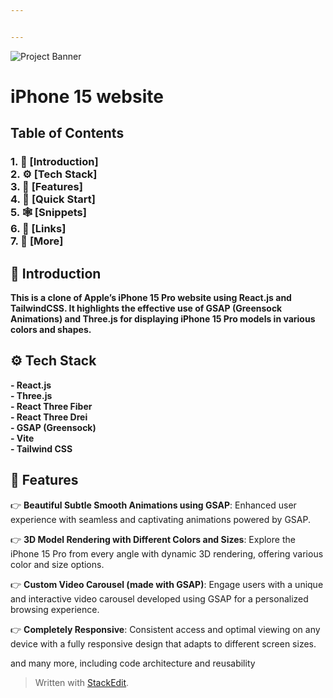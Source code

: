```yaml
---


---
```


<p><img src="https://camo.githubusercontent.com/e18ee12f91eca2d9c7499e212774457a17e79789bb24efd6f62cbea848c5d7c8/68747470733a2f2f692e706f7374696d672e63632f3337506e5177386e2f496d6167652d66726f6d2e706e67" alt="Project Banner"></p>
<h1>iPhone 15 website</h1>
<h2>Table of Contents</h2>
<h3>1.  🤖  [Introduction]<br>
2.  ⚙️  [Tech Stack]<br>
3.  🔋  [Features]<br>
4.  🤸  [Quick Start]<br>
5.  🕸️  [Snippets]<br>
6.  🔗  [Links]<br>
7.  🚀  [More]</h3>
<h2 id="🤖-introduction">🤖 Introduction</h2>
<p><strong>This is a clone of Apple’s iPhone 15 Pro website using React.js and TailwindCSS. It highlights the effective use of GSAP (Greensock Animations) and Three.js for displaying iPhone 15 Pro models in various colors and shapes.</strong></p>
<h2 id="⚙️-tech-stack">⚙️ Tech Stack</h2>
<p><strong>- React.js</strong><br>
<strong>- Three.js</strong><br>
<strong>- React Three Fiber</strong><br>
<strong>- React Three Drei</strong><br>
<strong>- GSAP (Greensock)</strong><br>
<strong>- Vite</strong><br>
<strong>- Tailwind CSS</strong></p>
<h2 id="🔋-features">🔋 Features</h2>
<p>👉  <strong>Beautiful Subtle Smooth Animations using GSAP</strong>: Enhanced user experience with seamless and captivating animations powered by GSAP.</p>
<p>👉  <strong>3D Model Rendering with Different Colors and Sizes</strong>: Explore the iPhone 15 Pro from every angle with dynamic 3D rendering, offering various color and size options.</p>
<p>👉  <strong>Custom Video Carousel (made with GSAP)</strong>: Engage users with a unique and interactive video carousel developed using GSAP for a personalized browsing experience.</p>
<p>👉  <strong>Completely Responsive</strong>: Consistent access and optimal viewing on any device with a fully responsive design that adapts to different screen sizes.</p>
<p>and many more, including code architecture and reusability</p>
<blockquote>
<p>Written with <a href="https://stackedit.io/">StackEdit</a>.</p>
</blockquote>

